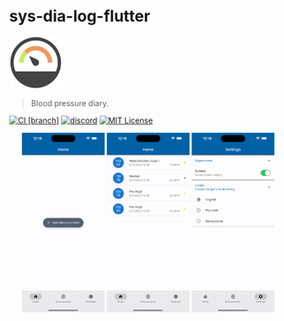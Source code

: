 # sys-dia-log-flutter

 ![sys-dia-log](assets/sys-dia-log-logo.svg)

> Blood pressure diary.

[![CI [branch]](https://github.com/Sys-Dia-Log/sys-dia-log/actions/workflows/ci-branch.yml/badge.svg)](<https://github.com/Sys-Dia-Log/sys-dia-log/actions/workflows/ci-branch.yml>)
[![discord](https://dcbadge.vercel.app/api/server/rpZzF3UG?style=flat)](https://discord.gg/rAMCurXdFs)
[![MIT License](https://img.shields.io/github/license/mashape/apistatus.svg?maxAge=2592000)](LICENSE)

<!-- allowed_elements -->
<p align="center">
  <img src="design/screenshots/start.png" width="150" title="App Start">
  <img src="design/screenshots/home.png" width="150" title="App Home">
  <img src="design/screenshots/settings.png" width="150" title="App Settings">
</p>
